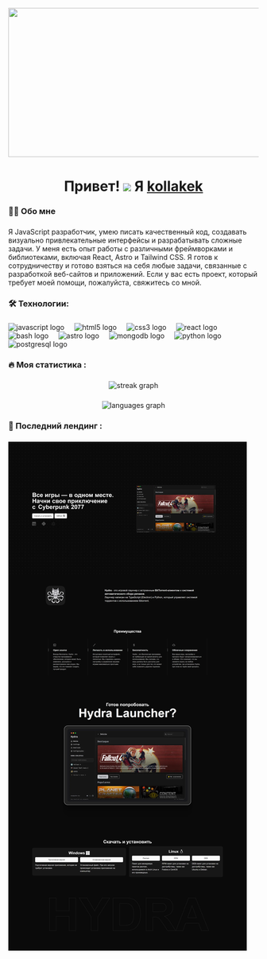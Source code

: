 <br clear="both">

<div align="center">
  <img height="300" width="600" src="https://user-images.githubusercontent.com/74038190/225813708-98b745f2-7d22-48cf-9150-083f1b00d6c9.gif"  />
</div>

###

<h1 align="center">Привет! <img src="https://github.com/blackcater/blackcater/raw/main/images/Hi.gif" height="32"/> Я <a href="https://kollakek.ru/" target="_blank">kollakek</a></h1>

###

<h3 align="left">👩‍💻  Обо мне</h3>

###

<p align="left">Я JavaScript разработчик, умею писать качественный код, создавать визуально привлекательные интерфейсы и разрабатывать сложные задачи. У меня есть опыт работы с различными фреймворками и библиотеками, включая React, Astro и Tailwind CSS. Я готов к сотрудничеству и готово взяться на себя любые задачи, связанные с разработкой веб-сайтов и приложений. Если у вас есть проект, который требует моей помощи, пожалуйста, свяжитесь со мной.</p>

###

<h3 align="left">🛠 Технологии:</h3>

###

<div align="left">
  <img src="https://cdn.jsdelivr.net/gh/devicons/devicon/icons/javascript/javascript-original.svg" height="40" alt="javascript logo"  />
  <img width="12" />
  <img src="https://cdn.jsdelivr.net/gh/devicons/devicon/icons/html5/html5-original.svg" height="40" alt="html5 logo"  />
  <img width="12" />
  <img src="https://cdn.jsdelivr.net/gh/devicons/devicon/icons/css3/css3-original.svg" height="40" alt="css3 logo"  />
  <img width="12" />
  <img src="https://cdn.jsdelivr.net/gh/devicons/devicon/icons/react/react-original.svg" height="40" alt="react logo"  />
  <img width="12" />
  <img src="https://cdn.simpleicons.org/gnubash/4EAA25" height="40" alt="bash logo"  />
  <img width="12" />
  <img src="https://astro.js.org/astro.png" height="40" alt="astro logo"  />
  <img width="12" />
  <img src="https://cp.beget.com/shared/vBjhlEhqplm8IYCNefEhGfdcySU0Xp9q/mongodb.png" height="40" alt="mongodb logo"  />
  <img width="12" />
  <img src="https://skillicons.dev/icons?i=py" height="40" alt="python logo"  />
  <img width="12" />
  <img src="https://skillicons.dev/icons?i=postgres" height="40" alt="postgresql logo"  />
</div>

###

<h3 align="left">🔥   Моя статистика :</h3>

###

<div align="center">
  <img src="https://streak-stats.demolab.com?user=kollakek1&locale=en&mode=daily&theme=dark&hide_border=false&border_radius=5&order=3" height="220" alt="streak graph"  />
</div>

###

<div align="center">
  <img src="https://github-readme-stats.vercel.app/api/top-langs?username=kollakek1&locale=en&hide_title=false&layout=compact&card_width=320&langs_count=5&theme=dracula&hide_border=false&order=2" height="150" alt="languages graph"  />
</div>

###

<h3 align="left">📄   Последний лендинг :</h3>

###

<a href="https://hydra-launcher-landing-page.vercel.app/" target="_blank"><img src="https://github.com/kollakek1/kollakek1/blob/main/landing.png?raw=true" alt="landing"  /></a>

###
